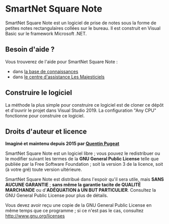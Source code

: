# SmartNet Square Note

SmartNet Square Note est un logiciel de prise de notes sous la forme de petites notes rectangulaires collées sur le bureau. Il est construit en Visual Basic sur le framework Microsoft .NET.

## Besoin d'aide ?

Vous trouverez de l'aide pour SmartNet Square Note :
- dans [la base de connaissances](https://www.lesmajesticiels.org/support/kb/product/squarenote)
- dans [le centre d'assistance Les Majesticiels](https://www.lesmajesticiels.org/support)

## Construire le logiciel

La méthode la plus simple pour construire ce logiciel est de cloner ce dépôt et d'ouvrir le projet dans Visual Studio 2019.
La configuration "Any CPU" fonctionne pour construire ce logiciel.

## Droits d'auteur et licence

**Imaginé et maintenu depuis 2015 par [Quentin Pugeat](https://www.quentinpugeat.fr/)**

SmartNet Square Note est un logiciel libre ; vous pouvez le redistribuer ou le modifier suivant les termes de la **GNU General Public License** telle que publiée par la Free Software Foundation ; soit la version 3 de la licence, soit (à votre gré) toute version ultérieure.

SmartNet Square Note est distribué dans l'espoir qu'il sera utile, mais **SANS AUCUNE GARANTIE** ; **sans même la garantie tacite de QUALITÉ MARCHANDE** ou d'**ADÉQUATION à UN BUT PARTICULIER**. Consultez la GNU General Public License pour plus de détails.

Vous devez avoir reçu une copie de la GNU General Public License en même temps que ce programme ; si ce n'est pas le cas, consultez <http://www.gnu.org/licenses>
